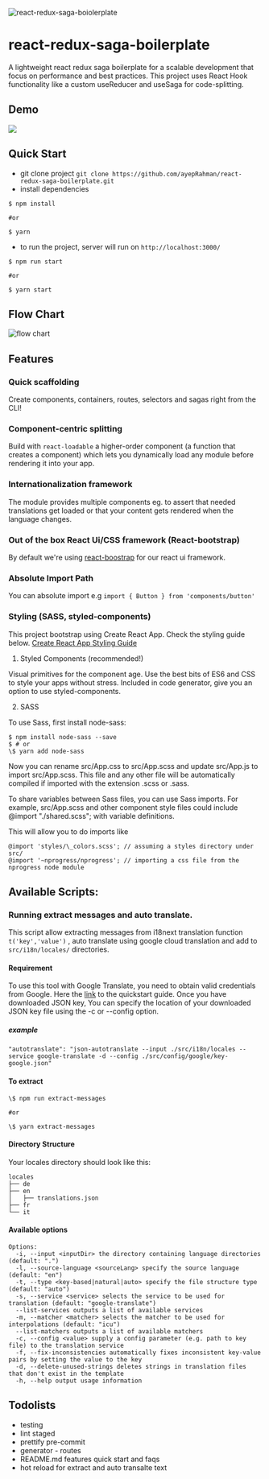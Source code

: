 ![react-redux-saga-boiolerplate](https://codemotion.ninja/wp-content/uploads/2018/09/Using-Redux-saga-with-React.jpg)

# react-redux-saga-boilerplate

A lightweight react redux saga boilerplate for a scalable development that focus on performance and best practices. This project uses React Hook functionality like a custom useReducer and useSaga for code-splitting.

## Demo

![](./resources/images/rrsb.gif)

## Quick Start

- git clone project
  `git clone https://github.com/ayepRahman/react-redux-saga-boilerplate.git`
- install dependencies

```
$ npm install

#or

$ yarn
```

- to run the project, server will run on `http://localhost:3000/`

```
$ npm run start

#or

$ yarn start
```

## Flow Chart

![flow chart](https://cdn-images-1.medium.com/max/800/1*y-qgopNVlYcVrXgM84iPfA.jpeg)

## Features

### Quick scaffolding

Create components, containers, routes, selectors and sagas right from the CLI!

### Component-centric splitting

Build with `react-loadable` a higher-order component (a function that creates a component) which lets you dynamically load any module before rendering it into your app.

### Internationalization framework

The module provides multiple components eg. to assert that needed translations get loaded or that your content gets rendered when the language changes.

### Out of the box React Ui/CSS framework (React-bootstrap)

By default we're using [react-boostrap](https://react-bootstrap.github.io) for our react ui framework.

### Absolute Import Path

You can absolute import e.g `import { Button } from 'components/button'`

### Styling (SASS, styled-components)

This project bootstrap using Create React App. Check the styling guide below.
[Create React App Styling Guide](https://facebook.github.io/create-react-app/docs/adding-a-sass-stylesheet)

1. Styled Components (recommended!)

Visual primitives for the component age.
Use the best bits of ES6 and CSS to style your apps without stress.
Included in code generator, give you an option to use styled-components.

2. SASS

To use Sass, first install node-sass:

```
$ npm install node-sass --save
$ # or
\$ yarn add node-sass
```

Now you can rename src/App.css to src/App.scss and update src/App.js to import src/App.scss. This file and any other file will be automatically compiled if imported with the extension .scss or .sass.

To share variables between Sass files, you can use Sass imports. For example, src/App.scss and other component style files could include @import "./shared.scss"; with variable definitions.

This will allow you to do imports like

```
@import 'styles/\_colors.scss'; // assuming a styles directory under src/
@import '~nprogress/nprogress'; // importing a css file from the nprogress node module
```

## Available Scripts:

### Running extract messages and auto translate.

This script allow extracting messages from i18next translation function `t('key','value')` , auto translate using google cloud translation and add to `src/i18n/locales/` directories.

#### Requirement

To use this tool with Google Translate, you need to obtain valid credentials from Google. Here the [link](https://cloud.google.com/translate/docs/quickstarts) to the quickstart guide. Once you have downloaded JSON key, You can specify the location of your downloaded JSON key file using the -c or --config option.

##### example

`"autotranslate": "json-autotranslate --input ./src/i18n/locales --service google-translate -d --config ./src/config/google/key-google.json"`

#### To extract

```
\$ npm run extract-messages

#or

\$ yarn extract-messages

```

#### Directory Structure

Your locales directory should look like this:

```
locales
├── de
├── en
│   ├── translations.json
├── fr
└── it
```

#### Available options

```
Options:
  -i, --input <inputDir> the directory containing language directories (default: ".")
  -l, --source-language <sourceLang> specify the source language (default: "en")
  -t, --type <key-based|natural|auto> specify the file structure type (default: "auto")
  -s, --service <service> selects the service to be used for translation (default: "google-translate")
  --list-services outputs a list of available services
  -m, --matcher <matcher> selects the matcher to be used for interpolations (default: "icu")
  --list-matchers outputs a list of available matchers
  -c, --config <value> supply a config parameter (e.g. path to key file) to the translation service
  -f, --fix-inconsistencies automatically fixes inconsistent key-value pairs by setting the value to the key
  -d, --delete-unused-strings deletes strings in translation files that don't exist in the template
  -h, --help output usage information
```

## Todolists

- testing
- lint staged
- prettify pre-commit
- generator - routes
- README.md features quick start and faqs
- hot reload for extract and auto transalte text

